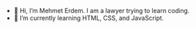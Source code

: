 - 👋 Hi, I’m Mehmet Erdem. I am a lawyer trying to learn coding.
- 🌱 I’m currently learning HTML, CSS, and JavaScript.
